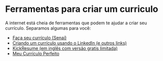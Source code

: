 # Ferramentas para criar um curriculo

A internet está cheia de ferramentas que podem te ajudar a criar seu currículo. Separamos algumas para você:

* [Faça seu currículo \(Senai\)][1]
* [Criando um currículo usando o LinkedIn \(e outros links\)][2]
* [KickResume \(em inglês com versão gratis limitada\)][3]
* [Meu Currículo Perfeito][4]

[1]: https://www.mundosenai.com.br/curriculum/
[2]: https://canaltech.com.br/carreira/como-criar-um-curriculo-a-partir-do-seu-perfil-no-linkedin/
[3]: https://www.kickresume.com/en/
[4]: https://www.meucurriculoperfeito.com.br/

